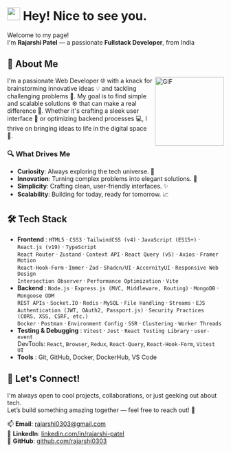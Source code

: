 <h1><img src="https://emojis.slackmojis.com/emojis/images/1531849430/4246/blob-sunglasses.gif?1531849430" width="30"/> Hey! Nice to see you.</h1>


<p>Welcome to my page!<br>I'm <b>Rajarshi Patel</b> — a passionate <b>Fullstack Developer</b>, from India


## 👋 About Me
<img align="right" alt="GIF" height="160px" src="https://media.giphy.com/media/du3J3cXyzhj75IOgvA/giphy.gif" />
I'm a passionate Web Developer 🌐 with a knack for brainstorming innovative ideas 💡 and tackling challenging problems 🧩. My goal is to find simple and scalable solutions ⚙️ that can make a real difference 🌟. Whether it's crafting a sleek user interface 🎨 or optimizing backend processes 💻, I thrive on bringing ideas to life in the digital space 🚀.

### 🔍 What Drives Me
* <b>Curiosity</b>: Always exploring the tech universe. 🚀
* <b>Innovation</b>: Turning complex problems into elegant solutions. 🧠
* <b>Simplicity</b>: Crafting clean, user-friendly interfaces. ✨
* <b>Scalability</b>: Building for today, ready for tomorrow. 📈

## 🛠️ Tech Stack
* <b>Frontend</b> : `HTML5` · `CSS3` · `TailwindCSS (v4)` · `JavaScript (ES15+)` · `React.js (v19)` · `TypeScript`  
`React Router` · `Zustand` · `Context API` · `React Query (v5)` · `Axios` · `Framer Motion`  
`React-Hook-Form` · `Immer` · `Zod` · `Shadcn/UI` · `AccernityUI` · `Responsive Web Design`  
`Intersection Observer` · `Performance Optimization` · `Vite`
* <b>Backend</b> : `Node.js` · `Express.js (MVC, Middleware, Routing)` · `MongoDB` · `Mongoose ODM`  
`REST APIs` · `Socket.IO` · `Redis` · `MySQL` · `File Handling` · `Streams` · `EJS`  
`Authentication (JWT, OAuth2, Passport.js)` · `Security Practices (CORS, XSS, CSRF, etc.)`  
`Docker` · `Postman` · `Environment Config` · `SSR` · `Clustering` · `Worker Threads`
* <b>Testing & Debugging</b> : `Vitest` · `Jest` · `React Testing Library` · `user-event`  
DevTools: `React`, `Browser`, `Redux`, `React-Query`, `React-Hook-Form`, `Vitest UI`
* <b>Tools</b> : Git, GitHub, Docker, DockerHub, VS Code

## 🌟 Let's Connect!
I'm always open to cool projects, collaborations, or just geeking out about tech.  
Let’s build something amazing together — feel free to reach out! 🤝

📫 **Email**: rajarshi0303@gmail.com  
🔗 **LinkedIn**: [linkedin.com/in/rajarshi-patel](https://www.linkedin.com/in/rajarshi-patel/)  
🐙 **GitHub**: [github.com/rajarshi0303](https://github.com/rajarshi0303)
